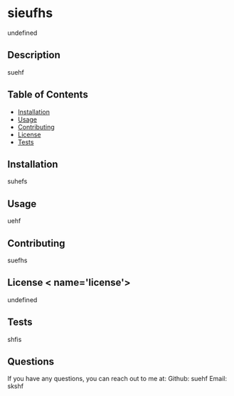 # sieufhs

undefined

## Description
suehf

## Table of Contents
- [Installation](#installatoin)
- [Usage](#usage)
- [Contributing](#contributing)
- [License](#license)
- [Tests](#tests)



## Installation <a name='installation'></a>
suhefs

## Usage <a name='usage'></a>
uehf

## Contributing <a name='contributing'></a>
suefhs

## License < name='license'></a>


undefined

## Tests <a name='tests'></a>
shfis

## Questions
If you have any questions, you can reach out to me at:
Github: suehf
Email: skshf
